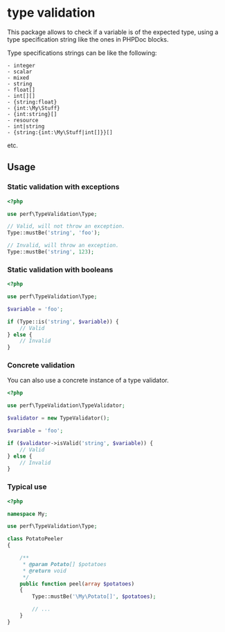 type validation
===============

This package allows to check if a variable is of the expected type, using a type specification string like the ones in PHPDoc blocks.

Type specifications strings can be like the following:
```
- integer
- scalar
- mixed
- string
- float[]
- int[][]
- {string:float}
- {int:\My\Stuff}
- {int:string}[]
- resource
- int|string
- {string:{int:\My\Stuff|int[]}}[]
```
etc.

## Usage

### Static validation with exceptions

```php
<?php

use perf\TypeValidation\Type;

// Valid, will not throw an exception.
Type::mustBe('string', 'foo');

// Invalid, will throw an exception.
Type::mustBe('string', 123);
```

### Static validation with booleans

```php
<?php

use perf\TypeValidation\Type;

$variable = 'foo';

if (Type::is('string', $variable)) {
	// Valid
} else {
	// Invalid
}
```

### Concrete validation

You can also use a concrete instance of a type validator.

```php
<?php

use perf\TypeValidation\TypeValidator;

$validator = new TypeValidator();

$variable = 'foo';

if ($validator->isValid('string', $variable)) {
	// Valid
} else {
	// Invalid
}
```

### Typical use

```php
<?php

namespace My;

use perf\TypeValidation\Type;

class PotatoPeeler
{

    /**
     * @param Potato[] $potatoes
     * @return void
     */
    public function peel(array $potatoes)
    {
        Type::mustBe('\My\Potato[]', $potatoes);

        // ...
    }
}
```
